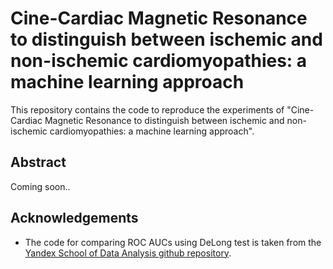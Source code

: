 # Cine-Cardiac Magnetic Resonance to distinguish between ischemic and non-ischemic cardiomyopathies: a machine learning approach
This repository contains the code to reproduce the experiments of "Cine-Cardiac Magnetic Resonance to distinguish between ischemic and non-ischemic cardiomyopathies: a machine learning approach".

## Abstract
Coming soon..

## Acknowledgements

* The code for comparing ROC AUCs using DeLong test is taken from the [Yandex School of Data Analysis github repository](https://github.com/yandexdataschool/roc_comparison).

